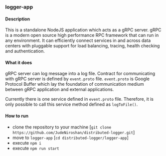 ###  logger-app

#### Description

This is a standalone NodeJS application which acts as a gRPC server. gRPC is a modern open source high performance RPC framework that can run in any environment. It can efficiently connect services in and across data centers with pluggable support for load balancing, tracing, health checking and authentication.

#### What it does

gRPC server can log message into a log file. Contract for communicating with gRPC server is defined by `event.proto` file. `event.proto` is Google Protocol Buffer which lay the foundation of communication medium between gRPC application and external applications. 

Currently there is one service defined in `event.proto` file. Therefore, it is only possible to call this service method defined as `logToFile()`.

#### How to run

 - clone the repository to your machine [`git clone https://github.com/JudeNiroshan/distributed-logger.git`]
 - move to `logger-app` [`cd distributed-logger/logger-app`]
 - execute `npm i`
 - execute `npm run start`
